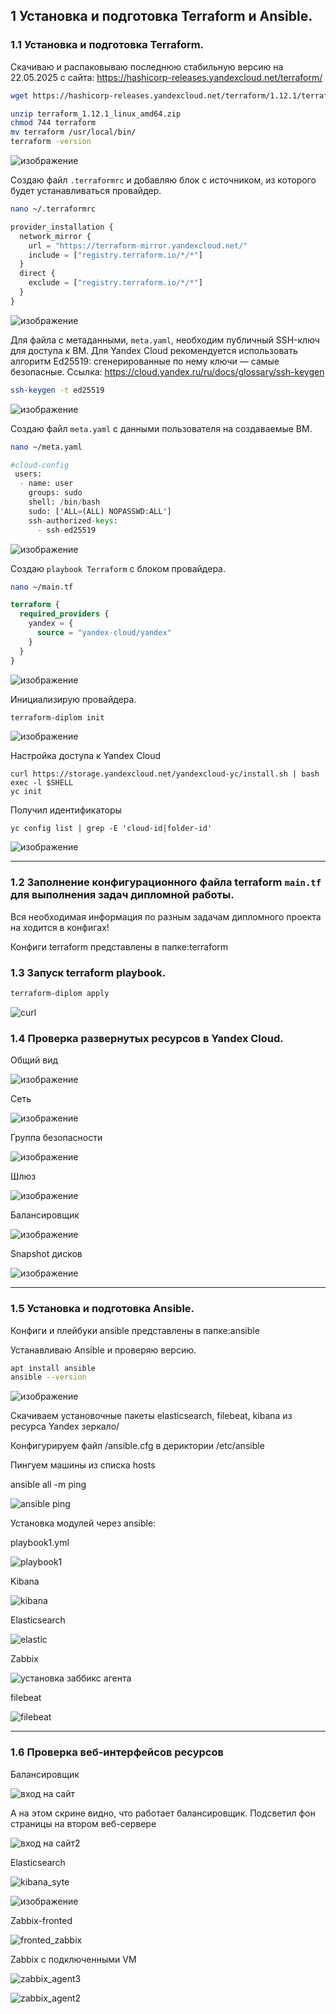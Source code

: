 
## 1 Установка и подготовка Terraform и Ansible.
### 1.1 Установка и подготовка Terraform.


Скачиваю и распаковываю последнюю стабильную версию на 22.05.2025 с сайта: https://hashicorp-releases.yandexcloud.net/terraform/
```bash
wget https://hashicorp-releases.yandexcloud.net/terraform/1.12.1/terraform_1.12.1_linux_amd64.zip

unzip terraform_1.12.1_linux_amd64.zip
chmod 744 terraform
mv terraform /usr/local/bin/
terraform -version
```
![изображение](https://github.com/user-attachments/assets/fbe22e3f-4d72-4cb0-9fb6-743ac247b6ff)

Создаю файл `.terraformrc` и добавляю блок с источником, из которого будет устанавливаться провайдер.
```bash
nano ~/.terraformrc
```
```terraform
provider_installation {
  network_mirror {
    url = "https://terraform-mirror.yandexcloud.net/"
    include = ["registry.terraform.io/*/*"]
  }
  direct {
    exclude = ["registry.terraform.io/*/*"]
  }
}
```
![изображение](https://github.com/user-attachments/assets/fc32a377-800a-42d5-a1cf-d09328f32036)



Для файла с метаданными, `meta.yaml`, необходим публичный SSH-ключ для доступа к ВМ. Для Yandex Cloud рекомендуется использовать алгоритм Ed25519: сгенерированные по нему ключи — самые безопасные. Ссылка: https://cloud.yandex.ru/ru/docs/glossary/ssh-keygen
```bash
ssh-keygen -t ed25519
```
![изображение](https://github.com/user-attachments/assets/4d2d611e-5d9a-4542-902e-af9bd72de964)



Создаю файл `meta.yaml` с данными пользователя на создаваемые ВМ.
```bash
nano ~/meta.yaml
```
```terraform
#cloud-config
 users:
  - name: user
    groups: sudo
    shell: /bin/bash
    sudo: ['ALL=(ALL) NOPASSWD:ALL']
    ssh-authorized-keys:
      - ssh-ed25519
```
![изображение](https://github.com/user-attachments/assets/00d4821e-6844-490f-8493-2466eaea3885)

Создаю `playbook Terraform` c блоком провайдера.
```bash
nano ~/main.tf
```
```terraform
terraform {
  required_providers {
    yandex = {
      source = "yandex-cloud/yandex"
    }
  }
}
```
![изображение](https://github.com/user-attachments/assets/90603707-e4e5-4bf8-a25f-532c447200b3)

Инициализирую провайдера.
```bash
terraform-diplom init
```
![изображение](https://github.com/user-attachments/assets/0ae59a28-7041-4037-8205-242c82620351)

 Настройка доступа к Yandex Cloud

    curl https://storage.yandexcloud.net/yandexcloud-yc/install.sh | bash
    exec -l $SHELL
    yc init
Получил идентификаторы

    yc config list | grep -E 'cloud-id|folder-id'


![изображение](https://github.com/user-attachments/assets/7f34f022-42a5-4962-ae2b-1d752b33e052)




---


### 1.2 Заполнение конфигурационного файла terraform `main.tf` для выполнения задач дипломной работы.

Вся необходимая информация по разным задачам дипломного проекта на ходится в конфигах!

Конфиги terraform представлены в папке:terraform 



### 1.3 Запуск terraform playbook.
```bash
terraform-diplom apply
```

![curl](https://github.com/user-attachments/assets/217f4a99-0b5d-4263-b34b-b3e0398507d6)


### 1.4 Проверка развернутых ресурсов в Yandex Cloud.

Общий вид

![изображение](https://github.com/user-attachments/assets/b04989d0-feec-4fc0-a6c5-744b8df036a1)

Сеть

![изображение](https://github.com/user-attachments/assets/4071e232-11db-4956-a25e-1103c650e69c)



Группа безопасности

![изображение](https://github.com/user-attachments/assets/37892075-f883-43e2-897c-defe0fe94d6e)

Шлюз

![изображение](https://github.com/user-attachments/assets/7a84211d-3b4f-4edc-9311-51b2f0090bf8)

Балансировщик

![изображение](https://github.com/user-attachments/assets/d8149d40-e5af-4775-8927-c212ef73d02d)


Snapshot дисков

![изображение](https://github.com/user-attachments/assets/0a9ea1b2-8589-4263-b7b2-55faead93a4f)

---
### 1.5 Установка и подготовка Ansible.

Конфиги и плейбуки ansible представлены в папке:ansible

Устанавливаю Ansible и проверяю версию.
```bash
apt install ansible
ansible --version
```
![изображение](https://github.com/user-attachments/assets/f4974bc7-56a2-4614-ae76-eb1c3a59b67c)

Скачиваем установочные пакеты elasticsearch, filebeat, kibana из ресурса Yandex зеркало/

Конфигурируем файл /ansible.cfg в дериктории /etc/ansible

Пингуем машины из списка hosts

ansible all -m ping

![ansible ping](https://github.com/user-attachments/assets/58cde3d1-caf9-435a-8ffc-a518177e3320)


Установка модулей через ansible:

playbook1.yml

![playbook1](https://github.com/user-attachments/assets/b1f1d1c5-7bea-48b2-8869-b2770f8450e0)


Kibana

![kibana](https://github.com/user-attachments/assets/0b7496c2-1f87-4ca7-adc0-826c51060077)


Elasticsearch

![elastic](https://github.com/user-attachments/assets/2e4e7a09-4f74-490d-a467-ed39fb7eaeb4)


Zabbix

![установка заббикс агента](https://github.com/user-attachments/assets/eaa330e6-eb90-4642-aea0-0c0f050f69e2)



filebeat

![filebeat](https://github.com/user-attachments/assets/4ab0f05c-899c-43b7-87b1-8d44d930a375)


---
### 1.6 Проверка веб-интерфейсов ресурсов

Балансировщик

![вход на сайт](https://github.com/user-attachments/assets/7d0a1f92-7a42-488b-bc36-ee37c0020fa6)


А на этом скрине видно, что работает балансировщик. Подсветил фон страницы на втором веб-сервере

![вход на сайт2](https://github.com/user-attachments/assets/2c2d034d-8333-40d5-97fb-9e5f77bbdf96)


Elasticsearch

![kibana_syte](https://github.com/user-attachments/assets/56e7c835-3d47-4efc-ac4c-4d4972fd6746)


![изображение](https://github.com/user-attachments/assets/b5f69a8f-f94a-4a5a-a2c6-d29f8efad94c)



Zabbix-fronted 

![fronted_zabbix](https://github.com/user-attachments/assets/ca27ff33-f900-45cd-8386-8e27586fa670)

Zabbix с подключенными VM


![zabbix_agent3](https://github.com/user-attachments/assets/5178d4f5-c30b-4c4c-8640-89adfdf110d2)


![zabbix_agent2](https://github.com/user-attachments/assets/2fc23fcc-61a7-4f37-b2b2-6f73ab29a37d)








